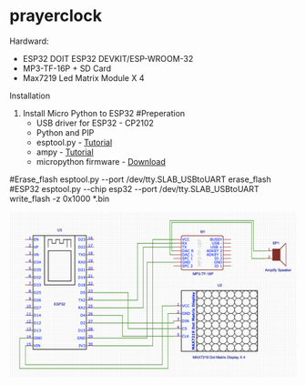 # prayerclock
Hardward:
- ESP32 DOIT ESP32 DEVKIT/ESP-WROOM-32
- MP3-TF-16P + SD Card 
- Max7219 Led Matrix Module X 4

Installation
1. Install Micro Python to ESP32
#Preperation
    - USB driver for ESP32 - CP2102            
    - Python and PIP
    - esptool.py - <a href="https://github.com/espressif/esptool">Tutorial</a>
    - ampy - <a href="https://github.com/pycampers/ampy">Tutorial</a>
    - micropython firmware - <a href="http://micropython.org/download">Download</a>

#Erase_flash
    esptool.py --port /dev/tty.SLAB_USBtoUART erase_flash
#ESP32
    esptool.py --chip esp32 --port /dev/tty.SLAB_USBtoUART write_flash -z 0x1000 *.bin

<p align="center">
  <img src="prayerclock.png" width="550" title="Prayer Clock Schemetic Diagram">
</p>